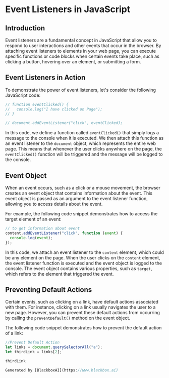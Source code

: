 # Event Listeners in JavaScript

## Introduction

Event listeners are a fundamental concept in JavaScript that allow you to respond to user interactions and other events that occur in the browser. By attaching event listeners to elements in your web page, you can execute specific functions or code blocks when certain events take place, such as clicking a button, hovering over an element, or submitting a form.

## Event Listeners in Action

To demonstrate the power of event listeners, let's consider the following JavaScript code:

```javascript
// function eventClicked() {
//   console.log("I have clicked on Page");
// }

// document.addEventListener("click", eventClicked);
```

In this code, we define a function called `eventClicked()` that simply logs a message to the console when it is executed. We then attach this function as an event listener to the `document` object, which represents the entire web page. This means that whenever the user clicks anywhere on the page, the `eventClicked()` function will be triggered and the message will be logged to the console.

## Event Object

When an event occurs, such as a click or a mouse movement, the browser creates an event object that contains information about the event. This event object is passed as an argument to the event listener function, allowing you to access details about the event.

For example, the following code snippet demonstrates how to access the target element of an event:

```javascript
// to get information about event
content.addEventListener("click", function (event) {
  console.log(event);
});
```

In this code, we attach an event listener to the `content` element, which could be any element on the page. When the user clicks on the `content` element, the event listener function is executed and the event object is logged to the console. The event object contains various properties, such as `target`, which refers to the element that triggered the event.

## Preventing Default Actions

Certain events, such as clicking on a link, have default actions associated with them. For instance, clicking on a link usually navigates the user to a new page. However, you can prevent these default actions from occurring by calling the `preventDefault()` method on the event object.

The following code snippet demonstrates how to prevent the default action of a link:

```javascript
//Prevent Default Action
let links = document.querySelectorAll("a");
let thirdLink = links[2];

thirdLink

Generated by [BlackboxAI](https://www.blackbox.ai)
```

